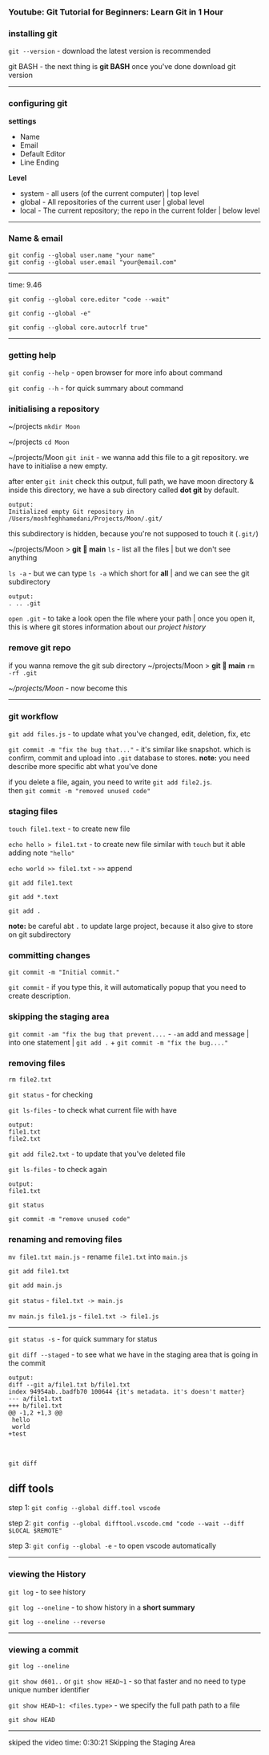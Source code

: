### Youtube: Git Tutorial for Beginners: Learn Git in 1 Hour

### installing git
`git --version` - download the latest version is recommended 

git BASH - the next thing is **git BASH** once you've done download git version

---

### configuring git

**settings**
* Name
* Email
* Default Editor
* Line Ending

**Level**
* system - all users (of the current computer) | top level
* global - All repositories of the current user | global level
* local - The current repository; the repo in the current folder | below level

---
### Name & email
```
git config --global user.name "your name"
git config --global user.email "your@email.com"
```

---
time: 9.46

`git config --global core.editor "code --wait"`

`git config --global -e"`

`git config --global core.autocrlf true"`

---

### getting help

`git config --help` - open browser for more info about command

`git config --h` - for quick summary about command


### initialising a repository
~/projects
`mkdir Moon`

~/projects
`cd Moon`

~/projects/Moon
`git init` - we wanna add this file to a git repository. we have to initialise a new empty.  

after enter `git init` check this output, full path, we have moon directory & inside this directory, we have a sub directory called **dot git** by default.
```
output:
Initialized empty Git repository in /Users/moshfeghhamedani/Projects/Moon/.git/
```

this subdirectory is hidden, because you're not supposed to touch it (`.git/`)

~/projects/Moon > **git 🌿 main**
`ls` - list all the files | but we don't see anything

`ls -a` - but we can type `ls -a` which short for **all** | and we can see the git subdirectory

```
output:
. .. .git
```

`open .git` - to take a look open the file where your path | once you open it, this is where git stores information about our *project history*


### remove git repo
if you wanna remove the git sub directory
~/projects/Moon > **git 🌿 main**
`rm -rf .git`

*~/projects/Moon* - now become this

--- 

### git workflow
`git add files.js` - to update what you've changed, edit, deletion, fix, etc

`git commit -m "fix the bug that..."` - it's similar like snapshot. which is confirm, commit and upload into `.git` database to stores. **note:** you need describe more specific abt what you've done

if you delete a file, again, you need to write `git add file2.js`.<br>
then `git commit -m "removed unused code"`

### staging files

`touch file1.text` - to create new file

`echo hello > file1.txt` - to create new file similar with `touch` but it able adding note `"hello"`

`echo world >> file1.txt` - `>>` append

`git add file1.text`

`git add *.text`

`git add .`

**note:** be careful abt `.` to update large project, because it also give to store on git subdirectory 


### committing changes

`git commit -m "Initial commit."`

`git commit` - if you type this, it will automatically popup that you need to create description. 

### skipping the staging area

`git commit -am "fix the bug that prevent....` - `-am` add and message | into one statement | `git add .` + `git commit -m "fix the bug...."`


### removing files

`rm file2.txt`

`git status` - for checking

`git ls-files` - to check what current file with have

```
output:
file1.txt
file2.txt
```

`git add file2.txt` - to update that you've deleted file

`git ls-files` - to check again

```
output:
file1.txt

```

`git status`

`git commit -m "remove unused code"`


### renaming and removing files

`mv file1.txt main.js` - rename `file1.txt` into `main.js`

`git add file1.txt`

`git add main.js`

`git status` - `file1.txt -> main.js`

`mv main.js file1.js` - `file1.txt -> file1.js`

----

`git status -s` - for quick summary for status

`git diff --staged` - to see what we have in the staging area that is going in the commit

```
output: 
diff --git a/file1.txt b/file1.txt
index 94954ab..badfb70 100644 {it's metadata. it's doesn't matter}
--- a/file1.txt
+++ b/file1.txt
@@ -1,2 +1,3 @@
 hello
 world
+test
```

<br>

`git diff`


## **diff tools**

step 1: `git config --global diff.tool vscode`

step 2: `git config --global difftool.vscode.cmd "code --wait --diff $LOCAL $REMOTE"`

step 3: `git config --global -e` - to open vscode automatically

----

### viewing the History

`git log` - to see history

`git log --oneline` - to show history in a **short summary**

`git log --oneline --reverse` 

----

### viewing a commit

`git log --oneline`

`git show d601..` or `git show HEAD~1` - so that faster and no need to type unique number identifier 

`git show HEAD~1: <files.type>` - we specify the full path path to a file 

`git show HEAD`







----
skiped the video
time: 0:30:21 Skipping the Staging Area

